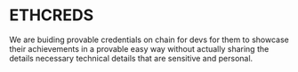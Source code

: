 # ETHCREDS

We are buiding provable credentials on chain for devs for them to showcase their achievements in a provable easy way without actually sharing the details necessary technical details that are sensitive and personal.
